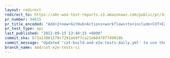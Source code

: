 ```yaml
---
layout: redirect
redirect_to: https://a8c-woo-test-reports.s3.amazonaws.com/public/pr/34615/api/index.html
pr_number: 34615
pr_title_encoded: "Add+2+new+GitHub+Actions+workflows+to+include+COT+E2E+and+API+automated+tests+in+CI."
pr_test_type: api
last_published: "2022-09-15 13:48:15 +0000"
commit_sha: b73a13881578c7291a69f7ca21e60479f749018b
commit_message: "Updated 'cot-build-and-e2e-tests-daily.yml' to use the new WooCommerc…"
branch_name: add/cot-e2e-tests-ci
---
```

